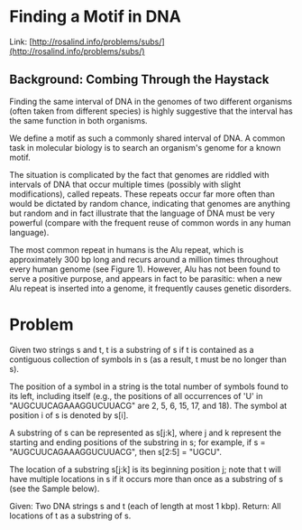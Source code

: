 
# Finding a Motif in DNA

Link: [http://rosalind.info/problems/subs/](http://rosalind.info/problems/subs/)

## Background: Combing Through the Haystack

Finding the same interval of DNA in the genomes of two different organisms (often taken from different species) is highly suggestive that the interval has the same function in both organisms.

We define a motif as such a commonly shared interval of DNA. A common task in molecular biology is to search an organism's genome for a known motif.

The situation is complicated by the fact that genomes are riddled with intervals of DNA that occur multiple times (possibly with slight modifications), called repeats. These repeats occur far more often than would be dictated by random chance, indicating that genomes are anything but random and in fact illustrate that the language of DNA must be very powerful (compare with the frequent reuse of common words in any human language).

The most common repeat in humans is the Alu repeat, which is approximately 300 bp long and recurs around a million times throughout every human genome (see Figure 1). However, Alu has not been found to serve a positive purpose, and appears in fact to be parasitic: when a new Alu repeat is inserted into a genome, it frequently causes genetic disorders.

# Problem

Given two strings s and t, t is a substring of s if t is contained as a contiguous collection of symbols in s (as a result, t must be no longer than s).

The position of a symbol in a string is the total number of symbols found to its left, including itself (e.g., the positions of all occurrences of 'U' in "AUGCUUCAGAAAGGUCUUACG" are 2, 5, 6, 15, 17, and 18). The symbol at position i of s is denoted by s[i].

A substring of s can be represented as s[j:k], where j and k represent the starting and ending positions of the substring in s; for example, if s = "AUGCUUCAGAAAGGUCUUACG", then s[2:5] = "UGCU".

The location of a substring s[j:k] is its beginning position j; note that t will have multiple locations in s if it occurs more than once as a substring of s (see the Sample below).

Given: Two DNA strings s and t (each of length at most 1 kbp).
Return: All locations of t as a substring of s.